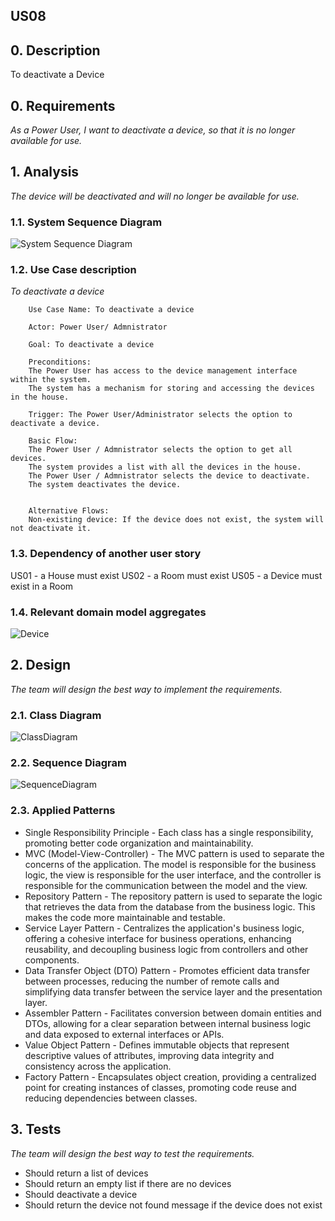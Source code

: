 ## US08 

## 0. Description

To deactivate a Device

## 0. Requirements
_As a Power User, I want to deactivate a device, so that it is no longer available for use._

## 1. Analysis
_The device will be deactivated and will no longer be available for use._

### 1.1. System Sequence Diagram
![System Sequence Diagram](artifacts/US08SSD.svg)

### 1.2. Use Case description
_To deactivate a device_
    
        Use Case Name: To deactivate a device
    
        Actor: Power User/ Admnistrator
    
        Goal: To deactivate a device
    
        Preconditions:
        The Power User has access to the device management interface within the system.
        The system has a mechanism for storing and accessing the devices in the house.
    
        Trigger: The Power User/Administrator selects the option to deactivate a device.
    
        Basic Flow:
        The Power User / Admnistrator selects the option to get all devices.
        The system provides a list with all the devices in the house.
        The Power User / Admnistrator selects the device to deactivate.
        The system deactivates the device.
        
    
        Alternative Flows:
        Non-existing device: If the device does not exist, the system will not deactivate it.

### 1.3. Dependency of another user story
US01 - a House must exist
US02 - a Room must exist
US05 - a Device must exist in a Room

### 1.4. Relevant domain model aggregates
![Device](../../ooa/4.agreggateModels/Device.png)

## 2. Design
_The team will design the best way to implement the requirements._

### 2.1. Class Diagram
![ClassDiagram](artifacts/US08CD.png)

### 2.2. Sequence Diagram
![SequenceDiagram](artifacts/US08SD.png)

### 2.3. Applied Patterns
- Single Responsibility Principle - Each class has a single responsibility, promoting better code organization and maintainability.
- MVC (Model-View-Controller) - The MVC pattern is used to separate the concerns of the application. The model is responsible for the business logic, the view is responsible for the user interface, and the controller is responsible for the communication between the model and the view.
- Repository Pattern - The repository pattern is used to separate the logic that retrieves the data from the database from the business logic. This makes the code more maintainable and testable.
- Service Layer Pattern - Centralizes the application's business logic, offering a cohesive interface for business operations, enhancing reusability, and decoupling business logic from controllers and other components.
- Data Transfer Object (DTO) Pattern - Promotes efficient data transfer between processes, reducing the number of remote calls and simplifying data transfer between the service layer and the presentation layer.
- Assembler Pattern - Facilitates conversion between domain entities and DTOs, allowing for a clear separation between internal business logic and data exposed to external interfaces or APIs.
- Value Object Pattern - Defines immutable objects that represent descriptive values of attributes, improving data integrity and consistency across the application.
- Factory Pattern - Encapsulates object creation, providing a centralized point for creating instances of classes, promoting code reuse and reducing dependencies between classes.

## 3. Tests
_The team will design the best way to test the requirements._

- Should return a list of devices
- Should return an empty list if there are no devices
- Should deactivate a device
- Should return the device not found message if the device does not exist

